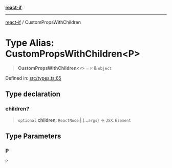 [**react-if**](../README.md)

***

[react-if](../globals.md) / CustomPropsWithChildren

# Type Alias: CustomPropsWithChildren\<P\>

> **CustomPropsWithChildren**\<`P`\> = `P` & `object`

Defined in: [src/types.ts:65](https://github.com/romac/react-if/blob/fe39a5a04590bfcea942bd643f45d49c6c55c46a/src/types.ts#L65)

## Type declaration

### children?

> `optional` **children**: `ReactNode` \| (...`args`) => `JSX.Element`

## Type Parameters

### P

`P`
